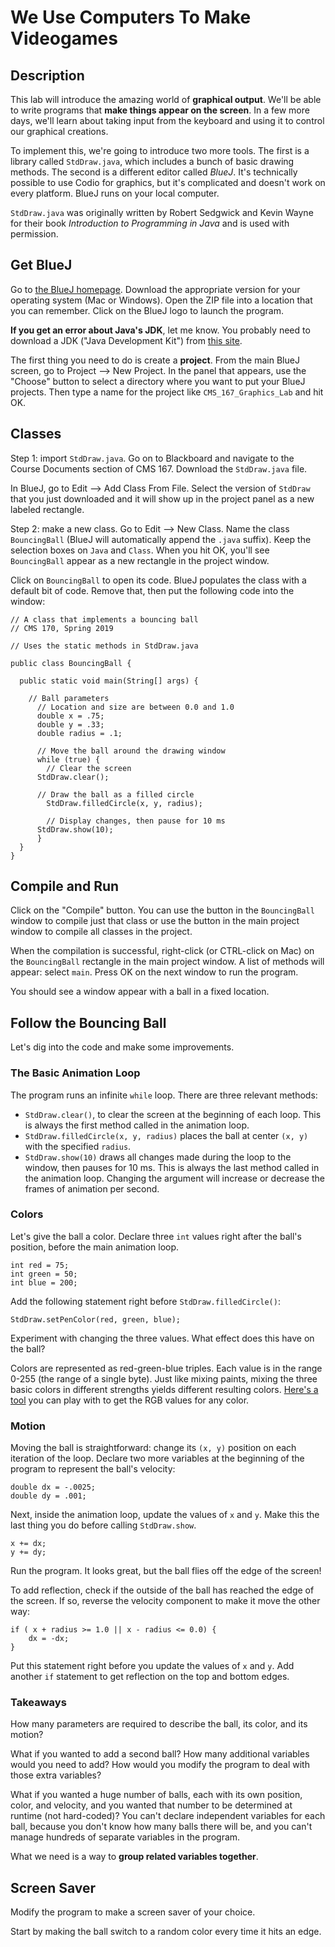 # We Use Computers To Make Videogames

## Description

This lab will introduce the amazing world of **graphical output**. We'll be able to write programs that **make things appear on the screen**. In a few more days, we'll learn about taking input from the keyboard and using it to control our graphical creations.

To implement this, we're going to introduce two more tools. The first is a library called `StdDraw.java`, which includes a bunch of basic drawing methods. The second is a different editor called *BlueJ*. It's technically possible to use Codio for graphics, but it's complicated and doesn't work on every platform. BlueJ runs on your local computer.

`StdDraw.java` was originally written by Robert Sedgwick and Kevin Wayne for their book *Introduction to Programming in Java* and is used with permission.

## Get BlueJ

Go to [the BlueJ homepage](https://www.bluej.org). Download the appropriate version for your operating system (Mac or Windows). Open the ZIP file into a location that you can remember. Click on the BlueJ logo to launch the program.

**If you get an error about Java's JDK**, let me know. You probably need to download a JDK ("Java Development Kit") from [this site](https://www.oracle.com/technetwork/java/javase/downloads/index.html).

The first thing you need to do is create a **project**. From the main BlueJ screen, go to Project --> New Project. In the panel that appears, use the "Choose" button to select a directory where you want to put your BlueJ projects. Then type a name for the project like `CMS_167_Graphics_Lab` and hit OK.

## Classes

Step 1: import `StdDraw.java`. Go on to Blackboard and navigate to the Course Documents section of CMS 167. Download the `StdDraw.java` file.

In BlueJ, go to Edit --> Add Class From File. Select the version of `StdDraw` that you just downloaded and it will show up in the project panel as a new labeled rectangle.

Step 2: make a new class. Go to Edit --> New Class. Name the class `BouncingBall` (BlueJ will automatically append the `.java` suffix). Keep the selection boxes on `Java` and `Class`. When you hit OK, you'll see `BouncingBall` appear as a new rectangle in the project window.

Click on `BouncingBall` to open its code. BlueJ populates the class with a default bit of code. Remove that, then put the following code into the window:

```
// A class that implements a bouncing ball
// CMS 170, Spring 2019

// Uses the static methods in StdDraw.java

public class BouncingBall {

  public static void main(String[] args) {
		
    // Ball parameters
	  // Location and size are between 0.0 and 1.0
	  double x = .75;
	  double y = .33;
	  double radius = .1;
	
	  // Move the ball around the drawing window
	  while (true) {         	
	    // Clear the screen
      StdDraw.clear();
	        
      // Draw the ball as a filled circle   
	    StdDraw.filledCircle(x, y, radius);     
	    
	    // Display changes, then pause for 10 ms
      StdDraw.show(10);
	  }
  }
}
```

## Compile and Run

Click on the "Compile" button. You can use the button in the `BouncingBall` window to compile just that class or use the button in the main project window to compile all classes in the project.

When the compilation is successful, right-click (or CTRL-click on Mac) on the `BouncingBall` rectangle in the main project window. A list of methods will appear: select `main`. Press OK on the next window to run the program.

You should see a window appear with a ball in a fixed location.

## Follow the Bouncing Ball

Let's dig into the code and make some improvements.

### The Basic Animation Loop

The program runs an infinite `while` loop. There are three relevant methods:

- `StdDraw.clear()`, to clear the screen at the beginning of each loop. This is always the first method called in the animation loop.
- `StdDraw.filledCircle(x, y, radius)` places the ball at center `(x, y)` with the specified `radius`.
- `StdDraw.show(10)` draws all changes made during the loop to the window, then pauses for 10 ms. This is always the last method called
in the animation loop. Changing the argument will increase or decrease the frames of animation per second.

### Colors

Let's give the ball a color. Declare three `int` values right after the ball's position, before the main animation loop.

```
int red = 75;
int green = 50;
int blue = 200;
```

Add the following statement right before `StdDraw.filledCircle()`:

```
StdDraw.setPenColor(red, green, blue);
```

Experiment with changing the three values. What effect does this have on the ball?

Colors are represented as red-green-blue triples. Each value is in the range 0-255 (the range of a single byte). Just like mixing paints, mixing the three basic colors in different strengths yields different resulting colors. [Here's a tool](https://htmlcolorcodes.com/color-picker/) you can play with to get the RGB values for any color.

### Motion

Moving the ball is straightforward: change its `(x, y)` position on each iteration of the loop. Declare two more variables at the beginning of the program to represent the ball's velocity:

```
double dx = -.0025;
double dy = .001;
```

Next, inside the animation loop, update the values of `x` and `y`. Make this the last thing you do before calling `StdDraw.show`.

```
x += dx;
y += dy;
```

Run the program. It looks great, but the ball flies off the edge of the screen!

To add reflection, check if the outside of the ball has reached the edge of the screen. If so, reverse the velocity component to make
it move the other way:

```
if ( x + radius >= 1.0 || x - radius <= 0.0) {
    dx = -dx;
}
```

Put this statement right before you update the values of `x` and `y`. Add another `if` statement to get reflection on the top and bottom edges.

### Takeaways

How many parameters are required to describe the ball, its color, and its motion?

What if you wanted to add a second ball? How many additional variables would you need to add? How would you modify the program to deal 
with those extra variables?

What if you wanted a huge number of balls, each with its own position, color, and velocity, and you wanted that number to be determined
at runtime (not hard-coded)? You can't declare independent variables for each ball, because you don't know how many balls there will be, 
and you can't manage hundreds of separate variables in the program.

What we need is a way to **group related variables together**.

## Screen Saver

Modify the program to make a screen saver of your choice.

Start by making the ball switch to a random color every time it hits an edge.
